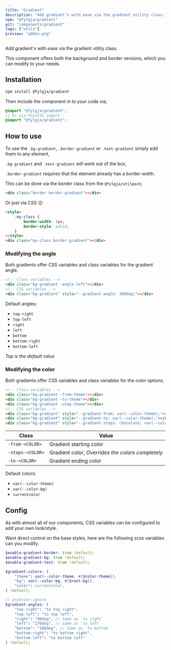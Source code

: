 ```yaml
---
title: "Gradient"
description: "Add gradient's with ease via the gradient utility class."
npm: "@fylgja/gradient"
git: "components/gradient"
tags: ["utils"]
preview: "addon.png"
---
```


Add gradient's with ease via the gradient utility class.

This component offers both the background and border versions,
which you can modify to your needs.

## Installation

```bash
npm install @fylgja/gradient
```

Then include the component in to your code via;

```scss
@import "@fylgja/gradient";
// Or via PostCSS import
@import "@fylgja/gradient";
```

## How to use

To use the `.bg-gradient`, `.border-gradient` or `.text-gradient` simply add them to any element,

`.bg-gradient` and `.text-gradient` will work out of the box,

`.border-gradient` requires that the element already has a border-width.

This can be done via the border class from the `@fylgja/utilpack`;

```html
<div class="border border-gradient"></div>
```

Or just via CSS 😉

```html
<style>
    .my-class {
        border-width: 1px;
        border-style: solid;
    }
</style>
<div class="my-class border-gradient"></div>
```

### Modifying the angle

Both gradients offer CSS variables and class variables for the gradient angle.

```html
<!-- Class variables -->
<div class="bg-gradient -angle-left"></div>
<!-- CSS variables -->
<div class="bg-gradient" style="--gradient-angle: 360deg;"></div>
```

Default angles:

- `top-right`
- `top-left`
- `right`
- `left`
- `bottom`
- `bottom-right`
- `bottom-left`

_Top is the default value_

### Modifying the color

Both gradients offer CSS variables and class variables for the color options.

```html
<!-- Class variables -->
<div class="bg-gradient -from-theme"></div>
<div class="bg-gradient -to-theme"></div>
<div class="bg-gradient -stop-theme"></div>
<!-- CSS variables -->
<div class="bg-gradient" style="--gradient-from: var(--color-theme);"></div>
<div class="bg-gradient" style="--gradient-to: var(--color-theme);"></div>
<div class="bg-gradient" style="--gradient-stops: chocolate, var(--color-theme), rebeccapurple;"></div>
```

| Class            | Value                                             |
| ---------------- | ------------------------------------------------- |
| `-from-<COLOR>`  | Gradient starting color                           |
| `-stops-<COLOR>` | Gradient color, _Overrides the colors completely_ |
| `-to-<COLOR>`    | Gradient ending color                             |

Default colors:

- `var(--color-theme)`
- `var(--color-bg)`
- `currentcolor`

## Config

As with almost all of our components, CSS variables can be configured to add your own look/style.

Want direct control on the base styles, here are the following scss variables can you modify.

```scss
$enable-gradient-border: true !default;
$enable-gradient-bg: true !default;
$enable-gradient-text: true !default;

$gradient-colors: (
    "theme": var(--color-theme, #{$color-theme}),
    "bg": var(--color-bg, #{$root-bg}),
    "color": currentcolor,
) !default;

// prettier-ignore
$gradient-angles: (
    "top-right": "to top right",
    "top-left": "to top left",
    "right": "90deg", // Same as `to right`
    "left": "270deg", // Same as `to left`
    "bottom": "180deg", // Same as `to bottom`
    "bottom-right": "to bottom right",
    "bottom-left": "to bottom left"
) !default;
```
